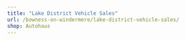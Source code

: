 ```yaml
---
title: "Lake District Vehicle Sales"
url: /bowness-on-windermere/lake-district-vehicle-sales/
shop: Autohaus
---
```

